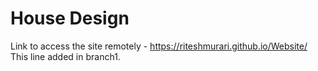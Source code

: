 # House Design
Link to access the site remotely - https://riteshmurari.github.io/Website/
This line added in branch1.

